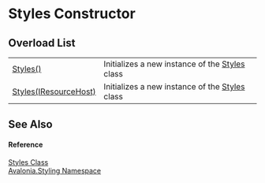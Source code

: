 # Styles Constructor


## Overload List
<table>
<tr>
<td><a href="M_Avalonia_Styling_Styles__ctor">Styles()</a></td>
<td>Initializes a new instance of the <a href="T_Avalonia_Styling_Styles">Styles</a> class</td>
</tr>
<tr>
<td><a href="M_Avalonia_Styling_Styles__ctor_1">Styles(IResourceHost)</a></td>
<td>Initializes a new instance of the <a href="T_Avalonia_Styling_Styles">Styles</a> class</td>
</tr>
</table>

## See Also


#### Reference
<a href="T_Avalonia_Styling_Styles">Styles Class</a>  
<a href="N_Avalonia_Styling">Avalonia.Styling Namespace</a>  

